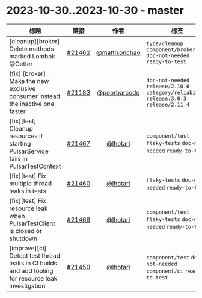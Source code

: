 # 2023-10-30..2023-10-30 - master
| 标题 | 链接 | 作者 | 标签 |
| - | :--: | :--: | - |
| [cleanup][broker] Delete methods marked Lombok @Getter | [#21462](https://github.com/apache/pulsar/pull/21462) | [@mattisonchao](https://github.com/mattisonchao) | `type/cleanup` `component/broker` `doc-not-needed` `ready-to-test`  | 
| [fix] [broker] Make the new exclusive consumer instead the inactive one faster | [#21183](https://github.com/apache/pulsar/pull/21183) | [@poorbarcode](https://github.com/poorbarcode) | `doc-not-needed` `release/2.10.6` `category/reliability` `release:3.0.3` `release/2.11.4`  | 
| [fix][test] Cleanup resources if starting PulsarService fails in PulsarTestContext | [#21467](https://github.com/apache/pulsar/pull/21467) | [@lhotari](https://github.com/lhotari) | `component/test` `flaky-tests` `doc-not-needed` `ready-to-test`  | 
| [fix][test] Fix multiple thread leaks in tests | [#21460](https://github.com/apache/pulsar/pull/21460) | [@lhotari](https://github.com/lhotari) | `flaky-tests` `doc-not-needed` `ready-to-test`  | 
| [fix][test] Fix resource leak when PulsarTestClient is closed or shutdown | [#21468](https://github.com/apache/pulsar/pull/21468) | [@lhotari](https://github.com/lhotari) | `component/test` `flaky-tests` `doc-not-needed` `ready-to-test`  | 
| [improve][ci] Detect test thread leaks in CI builds and add tooling for resource leak investigation | [#21450](https://github.com/apache/pulsar/pull/21450) | [@lhotari](https://github.com/lhotari) | `component/test` `doc-not-needed` `component/ci` `ready-to-test`  | 
